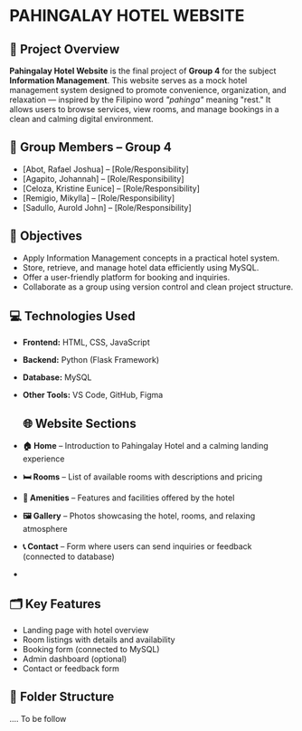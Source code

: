 # PAHINGALAY HOTEL WEBSITE

## 📌 Project Overview

**Pahingalay Hotel Website** is the final project of **Group 4** for the subject **Information Management**. This website serves as a mock hotel management system designed to promote convenience, organization, and relaxation — inspired by the Filipino word *"pahinga"* meaning "rest." It allows users to browse services, view rooms, and manage bookings in a clean and calming digital environment.

## 👥 Group Members – Group 4

- [Abot, Rafael Joshua] – [Role/Responsibility]
- [Agapito, Johannah] – [Role/Responsibility]
- [Celoza, Kristine Eunice] – [Role/Responsibility]
- [Remigio, Mikylla] – [Role/Responsibility]
- [Sadullo, Aurold John] – [Role/Responsibility]

## 🧠 Objectives

- Apply Information Management concepts in a practical hotel system.
- Store, retrieve, and manage hotel data efficiently using MySQL.
- Offer a user-friendly platform for booking and inquiries.
- Collaborate as a group using version control and clean project structure.

## 💻 Technologies Used

- **Frontend:** HTML, CSS, JavaScript  
- **Backend:** Python (Flask Framework)  
- **Database:** MySQL  
- **Other Tools:** VS Code, GitHub, Figma

  ## 🌐 Website Sections

- **🏠 Home** – Introduction to Pahingalay Hotel and a calming landing experience
- **🛏️ Rooms** – List of available rooms with descriptions and pricing
- **🛁 Amenities** – Features and facilities offered by the hotel
- **🖼️ Gallery** – Photos showcasing the hotel, rooms, and relaxing atmosphere
- **📞 Contact** – Form where users can send inquiries or feedback (connected to database)
- 

## 🗂️ Key Features

- Landing page with hotel overview
- Room listings with details and availability
- Booking form (connected to MySQL)
- Admin dashboard (optional)
- Contact or feedback form

## 📁 Folder Structure

.... To be follow
